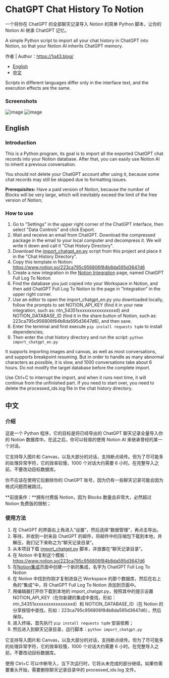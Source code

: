 # ChatGPT Chat History To Notion

一个将你在 ChatGPT 的全部聊天记录导入 Notion 的简单 Python 脚本，让你的 Notion AI 继承 ChatGPT 记忆。

A simple Python script to import all your chat history in ChatGPT into Notion, so that your Notion AI inherits ChatGPT memory.

作者 | Author：https://1q43.blog/

- [English](#English)
- [中文](#中文)

Scripts in different languages ​​differ only in the interface text, and the execution effects are the same.

### Screenshots

![image](https://github.com/user-attachments/assets/2a4814d2-b195-46d6-a0ab-cf27f752dde6)
![image](https://github.com/user-attachments/assets/25f6bbb6-e7b0-4178-9cd1-8fb7c05ea1f9)

## English

### Introduction

This is a Python program, its goal is to import all the exported ChatGPT chat records into your Notion database. After that, you can easily use Notion AI to inherit a previous conversation.

You should not delete your ChatGPT account after using it, because some chat records may still be skipped due to formatting issues.

**Prerequisites:** Have a paid version of Notion, because the number of Blocks will be very large, which will inevitably exceed the limit of the free version of Notion;

### How to use

1. Go to "Settings" in the upper right corner of the ChatGPT interface, then select "Data Controls" and click Export.
3. Wait and receive an email from ChatGPT. Download the compressed package in the email to your local computer and decompress it. We will write it down and call it "Chat History Directory".
4. Download the [import_chatgpt_en.py](https://github.com/Pls-1q43/ChatGPT-Full-Log-To-Notion/blob/main/import_chatgpt_en.py) script from this project and place it in the "Chat History Directory".
5. Copy this template in Notion: https://www.notion.so/223ca795c956806f84b8da595d3647d6
6. Create a new integration in the [Notion Integration](https://www.notion.so/my-integrations) page, named ChatGPT Full Log To Notion
7. Find the database you just copied into your Workspace in Notion, and then add ChatGPT Full Log To Notion to the page in "Integration" in the upper right corner.
8. Use an editor to open the import_chatgpt_en.py you downloaded locally, follow the prompts to set NOTION_API_KEY (find it in your new integration, such as: ntn_54351xxxxxxxxxxxxxxxxd) and NOTION_DATABASE_ID (find it in the share button of Notion, such as: 223ca795c956806f84b8da595d3647d6), and then save.
9. Enter the terminal and first execute ```pip install requests tqdm``` to install dependencies;
10. Then enter the chat history directory and run the script: ```python import_chatgpt_en.py```

It supports importing images and canvas, as well as most conversations, and supports breakpoint resuming. But in order to handle as many abnormal characters as possible, it is slow, and 1000 conversations take about 6 hours. Do not modify the target database before the complete import.

Use Ctrl+C to interrupt the import, and when it runs next time, it will continue from the unfinished part. If you need to start over, you need to delete the processed_ids.log file in the chat history directory.

## 中文

### 介绍

这是一个 Python 程序，它的目标是将已经导出的 ChatGPT 聊天记录全量导入你的 Notion 数据库中。在这之后，你可以轻易的使用 Notion AI 来继承曾经的某一个对话。

它支持导入图片和 Canvas，以及大部分的对话，支持断点续传。但为了尽可能多的处理异常字符，它的效率较慢，1000 个对话大约需要 6 小时。在完整导入之前，不要改动目标数据库。

你不应该在使用它后删除你的 ChatGPT 账号，因为仍有一些聊天记录可能会因为格式问题而被跳过。

**前提条件：**拥有付费版 Notion，因为 Blocks 数量会非常大，必然超过 Notion 免费版的限制；

### 使用方法

1. 在 ChatGPT 的界面右上角进入“设置”，然后选择“数据管理”，再点击导出。
3. 等待，并收到一封来自 ChatGPT 的邮件，将邮件中的压缩包下载到本地，并解压，我们记下来称之为“聊天记录目录”。
4. 从本项目下载 [import_chatgpt.py](https://github.com/Pls-1q43/ChatGPT-Full-Log-To-Notion/blob/main/import_chatgpt.py) 脚本，并放置在“聊天记录目录”。
5. 在 Notion 中复制这个模板： https://www.notion.so/223ca795c956806f84b8da595d3647d6
6. 在[Notion集成](https://www.notion.so/my-integrations)页面中创建一个新的集成，名字为 ChatGPT Full Log To Notion
7. 在 Notion 中找到你刚才复制进自己 Workspace 的那个数据库，然后在右上角的“集成”中，将 ChatGPT Full Log To Notion 添加到页面中。
8. 用编辑器打开你下载到本地的 import_chatgpt.py，按照其中的提示设置 NOTION_API_KEY（在你新建的集成中查找，形如：ntn_54351xxxxxxxxxxxxxxxxd）和 NOTION_DATABASE_ID（在 Notion 的分享按钮中查找，形如：223ca795c956806f84b8da595d3647d6），然后保存。
9. 进入终端，首先执行 ```pip install requests tqdm``` 安装依赖；
10. 然后进入到聊天记录目录，运行脚本：```python import_chatgpt.py```

它支持导入图片和 Canvas，以及大部分的对话，支持断点续传。但为了尽可能多的处理异常字符，它的效率较慢，1000 个对话大约需要 6 小时。在完整导入之前，不要改动目标数据库。

使用 Ctrl+C 可以中断导入，当下次运行时，它将从未完成的部分继续。如果你需要重头开始，需要删除聊天记录目录中的 processed_ids.log 文件。
